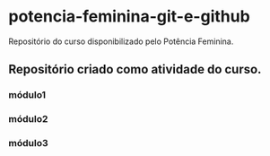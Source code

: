 # potencia-feminina-git-e-github
Repositório do curso disponibilizado pelo Potência Feminina.

## Repositório criado como atividade do curso.

### módulo1
### módulo2
### módulo3